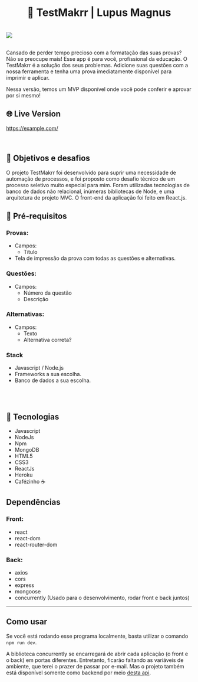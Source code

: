 <h1 align="center">
  📝 TestMakrr | Lupus Magnus
</h1>

<br>

<img src="https://i.pinimg.com/originals/48/c7/40/48c740f5da1e7bc57d8c3bc855e1e850.gif"/>

<br>

<br>

<p>
Cansado de perder tempo precioso com a formatação das suas provas? Não se preocupe mais! Esse app é para você, profissional da educação. O TestMakrr é a solução dos seus problemas. Adicione suas questões com a nossa ferramenta e tenha uma prova imediatamente disponível para imprimir e aplicar.

Nessa versão, temos um MVP disponível onde você pode conferir e aprovar por si mesmo!

</p>

## 🌐 Live Version

https://example.com/

<br>

## 📌 Objetivos e desafios

O projeto TestMakrr foi desenvolvido para suprir uma necessidade de automação de processos, e foi proposto como desafio técnico de um processo seletivo muito especial para mim. Foram utilizadas tecnologias de banco de dados não relacional, inúmeras bibliotecas de Node, e uma arquitetura de projeto MVC. O front-end da aplicação foi feito em React.js.

## 🎯 Pré-requisitos

### Provas:

- Campos:
  - Título
- Tela de impressão da prova com todas as questões e alternativas.

### Questões:

- Campos:
  - Número da questão
  - Descrição

### Alternativas:

- Campos:
  - Texto
  - Alternativa correta?

### Stack

- Javascript / Node.js
- Frameworks a sua escolha.
- Banco de dados a sua escolha.

<br>

<br>

## 🚀 Tecnologias

- Javascript
- NodeJs
- Npm
- MongoDB
- HTML5
- CSS3
- ReactJs
- Heroku
- Cafézinho ☕

## Dependências

### Front:

- react
- react-dom
- react-router-dom

### Back:

- axios
- cors
- express
- mongoose
- concurrently (Usado para o desenvolvimento, rodar front e back juntos)

<hr>

## Como usar

Se você está rodando esse programa localmente, basta utilizar o comando `npm run dev`.

A biblioteca concurrently se encarregará de abrir cada aplicação (o front e o back) em portas diferentes. Entretanto, ficarão faltando as variáveis de ambiente, que terei o prazer de passar por e-mail. Mas o projeto também está disponível somente como backend por meio [desta api](www.api.colocarei-aqui.com).
